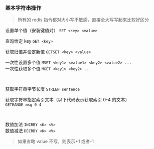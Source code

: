 ### 基本字符串操作

> 所有的 redis 指令都对大小写不敏感，直接全大写写起来比较好区分

设置单个值（安装键值对） `SET <key> <value>`

查询给定 key `GET <key>`

获取旧值并设定新值 `GETSET <key> <value>`

一次性设置多个值 `MSET <key1> <value1> <key2> <value2> ...`  
一次性获取多个值 `MGET <key1> <key2> ...`

<br>

获取字符串字节长度 `STRLEN sentence`

获取字符串指定索引文本（以下代码表示获取索引 0-4 的文本）  
`GETRANGE msg 0 4`

<br>

数值加法 `INCRBY <K> <V>`  
数值减法 `DECRBY <K> <V>`

> 如果省略 value 不写，则表示+1 或者-1
